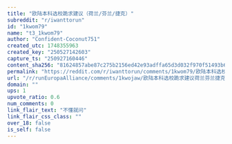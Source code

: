 ```yaml
---
title: "欧陆本科选校跪求建议（荷兰/芬兰/捷克）"
subreddit: "r/iwanttorun"
id: "1kwom79"
name: "t3_1kwom79"
author: "Confident-Coconut751"
created_utc: 1748355963
created_key: "250527142603"
capture_ts: "250927160446"
content_sha256: "81624857abe87c275b2156ed42e93adffa65d3d032f970f51493b6cf976fefcf"
permalink: "https://reddit.com/r/iwanttorun/comments/1kwom79/欧陆本科选校跪求建议荷兰芬兰捷克/"
url: "/r/runEuropaAlliance/comments/1kwojaw/欧陆本科选校跪求建议荷兰芬兰捷克/"
domain: ""
ups: 1
upvote_ratio: 0.6
num_comments: 0
link_flair_text: "不懂就问"
link_flair_css_class: ""
over_18: false
is_self: false
---
```


